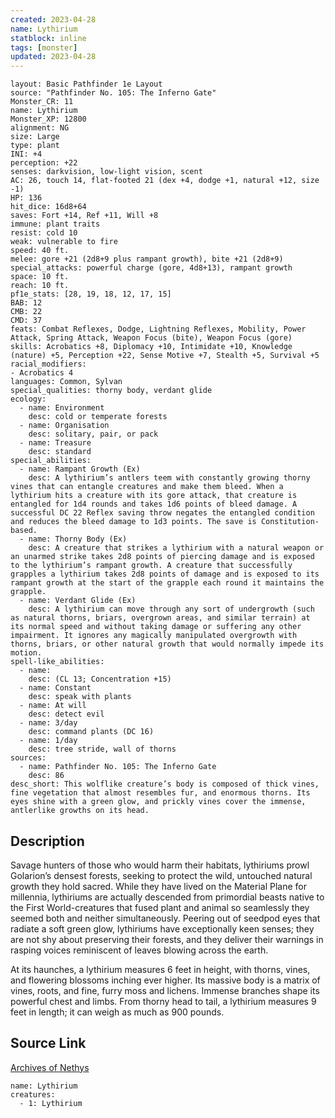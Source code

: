 ```yaml
---
created: 2023-04-28
name: Lythirium
statblock: inline
tags: [monster]
updated: 2023-04-28
---
```

```statblock
layout: Basic Pathfinder 1e Layout
source: "Pathfinder No. 105: The Inferno Gate"
Monster_CR: 11
name: Lythirium
Monster_XP: 12800
alignment: NG
size: Large
type: plant
INI: +4
perception: +22
senses: darkvision, low-light vision, scent
AC: 26, touch 14, flat-footed 21 (dex +4, dodge +1, natural +12, size -1)
HP: 136
hit_dice: 16d8+64
saves: Fort +14, Ref +11, Will +8
immune: plant traits
resist: cold 10
weak: vulnerable to fire
speed: 40 ft.
melee: gore +21 (2d8+9 plus rampant growth), bite +21 (2d8+9)
special_attacks: powerful charge (gore, 4d8+13), rampant growth
space: 10 ft.
reach: 10 ft.
pf1e_stats: [28, 19, 18, 12, 17, 15]
BAB: 12
CMB: 22
CMD: 37
feats: Combat Reflexes, Dodge, Lightning Reflexes, Mobility, Power Attack, Spring Attack, Weapon Focus (bite), Weapon Focus (gore)
skills: Acrobatics +8, Diplomacy +10, Intimidate +10, Knowledge (nature) +5, Perception +22, Sense Motive +7, Stealth +5, Survival +5
racial_modifiers:
- Acrobatics 4
languages: Common, Sylvan
special_qualities: thorny body, verdant glide
ecology:
  - name: Environment
    desc: cold or temperate forests
  - name: Organisation
    desc: solitary, pair, or pack
  - name: Treasure
    desc: standard
special_abilities:
  - name: Rampant Growth (Ex)
    desc: A lythirium’s antlers teem with constantly growing thorny vines that can entangle creatures and make them bleed. When a lythirium hits a creature with its gore attack, that creature is entangled for 1d4 rounds and takes 1d6 points of bleed damage. A successful DC 22 Reflex saving throw negates the entangled condition and reduces the bleed damage to 1d3 points. The save is Constitution-based.
  - name: Thorny Body (Ex)
    desc: A creature that strikes a lythirium with a natural weapon or an unarmed strike takes 2d8 points of piercing damage and is exposed to the lythirium’s rampant growth. A creature that successfully grapples a lythirium takes 2d8 points of damage and is exposed to its rampant growth at the start of the grapple each round it maintains the grapple.
  - name: Verdant Glide (Ex)
    desc: A lythirium can move through any sort of undergrowth (such as natural thorns, briars, overgrown areas, and similar terrain) at its normal speed and without taking damage or suffering any other impairment. It ignores any magically manipulated overgrowth with thorns, briars, or other natural growth that would normally impede its motion.
spell-like_abilities:
  - name:
    desc: (CL 13; Concentration +15)
  - name: Constant
    desc: speak with plants
  - name: At will
    desc: detect evil
  - name: 3/day
    desc: command plants (DC 16)
  - name: 1/day
    desc: tree stride, wall of thorns
sources:
  - name: Pathfinder No. 105: The Inferno Gate
    desc: 86
desc_short: This wolflike creature’s body is composed of thick vines, fine vegetation that almost resembles fur, and enormous thorns. Its eyes shine with a green glow, and prickly vines cover the immense, antlerlike growths on its head.
```
## Description
Savage hunters of those who would harm their habitats, lythiriums prowl Golarion’s densest forests, seeking to protect the wild, untouched natural growth they hold sacred. While they have lived on the Material Plane for millennia, lythiriums are actually descended from primordial beasts native to the First World-creatures that fused plant and animal so seamlessly they seemed both and neither simultaneously. Peering out of seedpod eyes that radiate a soft green glow, lythiriums have exceptionally keen senses; they are not shy about preserving their forests, and they deliver their warnings in rasping voices reminiscent of leaves blowing across the earth.

 At its haunches, a lythirium measures 6 feet in height, with thorns, vines, and flowering blossoms inching ever higher. Its massive body is a matrix of vines, roots, and fine, furry moss and lichens. Immense branches shape its powerful chest and limbs. From thorny head to tail, a lythirium measures 9 feet in length; it can weigh as much as 900 pounds.
## Source Link
[Archives of Nethys](https://aonprd.com/MonsterDisplay.aspx?ItemName=Lythirium)
```encounter-table
name: Lythirium
creatures:
  - 1: Lythirium
```
